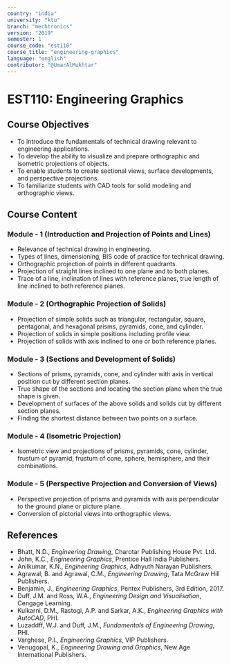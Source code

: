 ```yaml
---
country: "india"
university: "ktu"
branch: "mechtronics"
version: "2019"
semester: 1
course_code: "est110"
course_title: "engineering-graphics"
language: "english"
contributor: "@UmarAlMukhtar"
---
```


# EST110: Engineering Graphics

## Course Objectives

* To introduce the fundamentals of technical drawing relevant to engineering applications.
* To develop the ability to visualize and prepare orthographic and isometric projections of objects.
* To enable students to create sectional views, surface developments, and perspective projections.
* To familiarize students with CAD tools for solid modeling and orthographic views.

## Course Content

### Module - 1 (Introduction and Projection of Points and Lines)

* Relevance of technical drawing in engineering.
* Types of lines, dimensioning, BIS code of practice for technical drawing.
* Orthographic projection of points in different quadrants.
* Projection of straight lines inclined to one plane and to both planes.
* Trace of a line, inclination of lines with reference planes, true length of line inclined to both reference planes.

### Module - 2 (Orthographic Projection of Solids)

* Projection of simple solids such as triangular, rectangular, square, pentagonal, and hexagonal prisms, pyramids, cone, and cylinder.
* Projection of solids in simple positions including profile view.
* Projection of solids with axis inclined to one or both reference planes.

### Module - 3 (Sections and Development of Solids)

* Sections of prisms, pyramids, cone, and cylinder with axis in vertical position cut by different section planes.
* True shape of the sections and locating the section plane when the true shape is given.
* Development of surfaces of the above solids and solids cut by different section planes.
* Finding the shortest distance between two points on a surface.

### Module - 4 (Isometric Projection)

* Isometric view and projections of prisms, pyramids, cone, cylinder, frustum of pyramid, frustum of cone, sphere, hemisphere, and their combinations.

### Module - 5 (Perspective Projection and Conversion of Views)

* Perspective projection of prisms and pyramids with axis perpendicular to the ground plane or picture plane.
* Conversion of pictorial views into orthographic views.

## References

* Bhatt, N.D., *Engineering Drawing*, Charotar Publishing House Pvt. Ltd.  
* John, K.C., *Engineering Graphics*, Prentice Hall India Publishers.  
* Anilkumar, K.N., *Engineering Graphics*, Adhyuth Narayan Publishers.  
* Agrawal, B. and Agrawal, C.M., *Engineering Drawing*, Tata McGraw Hill Publishers.  
* Benjamin, J., *Engineering Graphics*, Pentex Publishers, 3rd Edition, 2017.  
* Duff, J.M. and Ross, W.A., *Engineering Design and Visualisation*, Cengage Learning.  
* Kulkarni, D.M., Rastogi, A.P. and Sarkar, A.K., *Engineering Graphics with AutoCAD*, PHI.  
* Luzaddff, W.J. and Duff, J.M., *Fundamentals of Engineering Drawing*, PHI.  
* Varghese, P.I., *Engineering Graphics*, VIP Publishers.  
* Venugopal, K., *Engineering Drawing and Graphics*, New Age International Publishers.  
